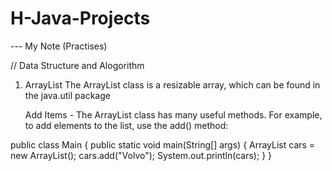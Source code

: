 # H-Java-Projects

--- My Note (Practises)

// Data Structure and Alogorithm

1. ArrayList
   The ArrayList class is a resizable array, which can be found in the java.util package

   Add Items -  The ArrayList class has many useful methods. For example, to add elements to the 
   list, use the add() method:

public class Main {
  public static void main(String[] args) {
    ArrayList<String> cars = new ArrayList<String>();
    cars.add("Volvo");
    System.out.println(cars);
  }
}

   

